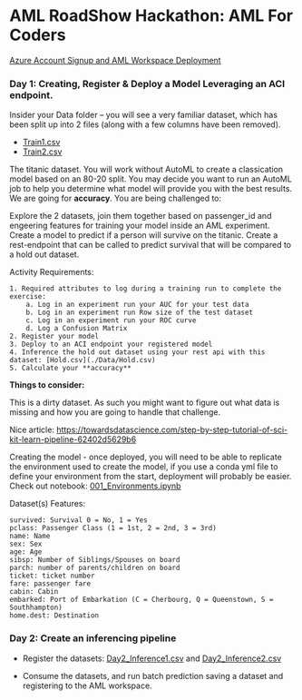 # AML RoadShow Hackathon: AML For Coders

[Azure Account Signup and AML Workspace Deployment](RegisterForAzureAccount.md)

### Day 1: Creating, Register & Deploy a Model Leveraging an ACI endpoint.

Insider your Data folder – you will see a very familiar dataset, which has been split up into 2 files (along with a few columns have been removed).

- [Train1.csv](./Data/Train1.csv)
- [Train2.csv](./Data/Train2.csv)

The titanic dataset. You will work without AutoML to create a classication model based on an 80-20 split. You may decide you want to run an AutoML job to help you determine what model will provide you with the best results. We are going for **accuracy**.  You are being challenged to:

Explore the 2 datasets, join them together based on passenger_id and engeering features for training your model inside an AML experiment.
Create a model to predict if a person will survive on the titanic.
Create a rest-endpoint that can be called to predict survival that will be compared to a hold out dataset.

Activity Requirements:

    1. Required attributes to log during a training run to complete the exercise:
        a. Log in an experiment run your AUC for your test data
        b. Log in an experiment run Row size of the test dataset
        c. Log in an experiment run your ROC curve
        d. Log a Confusion Matrix
    2. Register your model
    3. Deploy to an ACI endpoint your registered model
    4. Inference the hold out dataset using your rest api with this dataset: [Hold.csv](./Data/Hold.csv)
    5. Calculate your **accuracy**

**Things to consider:**

This is a dirty dataset. As such you might want to figure out what data is missing and how you are going to handle that challenge.

Nice article: https://towardsdatascience.com/step-by-step-tutorial-of-sci-kit-learn-pipeline-62402d5629b6

Creating the model - once deployed, you will need to be able to replicate the environment used to create the model, if you use a conda yml file to define your environment from the start, deployment will probably be easier. Check out notebook: [001_Environments.ipynb](001_Environments.ipynb)

Dataset(s) Features:

    survived: Survival 0 = No, 1 = Yes
    pclass: Passenger Class (1 = 1st, 2 = 2nd, 3 = 3rd)
    name: Name
    sex: Sex
    age: Age
    sibsp: Number of Siblings/Spouses on board
    parch: number of parents/children on board
    ticket: ticket number
    fare: passenger fare
    cabin: Cabin
    embarked: Port of Embarkation (C = Cherbourg, Q = Queenstown, S = Southhampton)
    home.dest: Destination

### Day 2: Create an inferencing pipeline 

- Register the datasets:
[Day2_Inference1.csv](./Data/Day2_Inference1.csv)
and
[Day2_Inference2.csv](./Data/Day2_inference2.csv)


- Consume the datasets, and run batch prediction saving a dataset and registering to the AML workspace.


